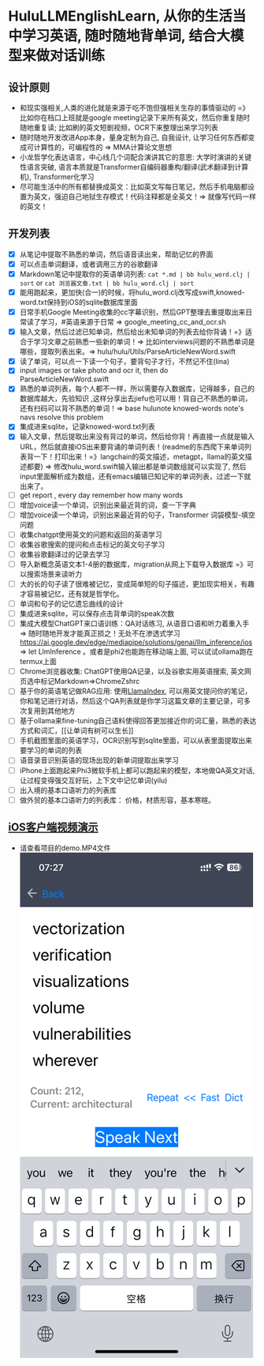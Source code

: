 # HuluLLMEnglishLearn, 从你的生活当中学习英语, 随时随地背单词, 结合大模型来做对话训练

## 设计原则
* 和现实强相关,人类的进化就是来源于吃不饱但强相关生存的事情驱动的 =》 比如你在档口上班就是google meeting记录下来所有英文，然后你重复随时随地重复读; 比如刷的英文短剧视频，OCR下来整理出来学习列表
* 随时随地开发改进App本身，量身定制为自己, 自我设计, 让学习任何东西都变成可计算性的，可编程性的 => MMA计算论文思想
* 小龙哲学化表达语言，中心线几个词配合演讲其它的意思: 大学时演讲的关键性语言突破, 语言本质就是Transformer自编码器重构/翻译(武术翻译到计算机), Transformer化学习
* 尽可能生活中的所有都替换成英文：比如英文写每日笔记，然后手机电脑都设置为英文，强迫自己地狱生存模式！代码注释都是全英文！=> 就像写代码一样的英文！

## 开发列表

- [x] 从笔记中提取不熟悉的单词，然后语音读出来，帮助记忆的界面
- [x] 可以点击单词翻译，或者调用三方的谷歌翻译
- [x] Markdown笔记中提取你的英语单词列表: `cat *.md | bb hulu_word.clj | sort` or `cat 浏览器文章.txt | bb hulu_word.clj | sort `
- [x] 能用跑起来，更加快(合一)的时候，将hulu_word.clj改写成swift,knowed-word.txt保持到iOS的sqlite数据库里面
- [x] 日常手机Google Meeting收集的cc字幕识别，然后GPT整理去重提取出来日常读了学习，#英语来源于日常 => google_meeting_cc_and_ocr.sh
- [x] 输入文章，然后过滤已知单词，然后给出未知单词的列表去给你背诵！=》适合于学习文章之前熟悉一些新的单词！=> 比如interviews问题的不熟悉单词是哪些，提取列表出来。=> hulu/hulu/Utils/ParseArticleNewWord.swift
- [x] 读了单词，可以点一下读一个句子，要背句子才行，不然记不住(lina)
- [x] input images or take photo and ocr it, then do ParseArticleNewWord.swift 
- [x] 熟悉的单词列表，每个人都不一样，所以需要存入数据库，记得越多，自己的数据库越大，先验知识 ,这样分享出去jiefu也可以用！背自己不熟悉的单词，还有扫码可以背不熟悉的单词！=> base hulunote knowed-words note's navs resolve this problem
- [x] 集成进来sqlite，记录knowed-word.txt列表
- [x] 输入文章，然后提取出来没有背过的单词，然后给你背！再直接一点就是输入URL，然后就直接iOS出来要背诵的单词列表！(readme的东西爬下来单词列表背一下！打印出来！=》langchain的英文描述，metagpt，llama的英文描述都要) => 修改hulu_word.swift输入输出都是单词数组就可以实现了, 然后input里面解析成为数组，还有emacs编辑已知记牢的单词列表，过滤一下就出来了。
- [ ] get report , every day remember how many words
- [ ] 增加voice读一个单词，识别出来最近背的词，查一下字典
- [ ] 增加voice读一个单词，识别出来最近背的句子，Transformer 词袋模型-填空问题
- [ ] 收集chatgpt使用英文的问题和返回的英语学习
- [ ] 收集谷歌搜索的提问和点击标记的英文句子学习
- [ ] 收集谷歌翻译过的记录去学习
- [ ] 导入新概念英语文本1-4册的数据库，migration从网上下载导入数据库 =》可以搜索场景来读听力
- [ ] 大的长的句子读了很难被记忆，变成简单短的句子描述，更加现实相关，有趣才容易被记忆，还有就是哲学化。
- [ ] 单词和句子的记忆遗忘曲线的设计
- [ ] 集成进来sqlite，可以保存点击背单词的speak次数
- [ ] 集成大模型ChatGPT来口语训练：QA对话练习, 从语音口语和听力着重入手 => 随时随地开发才能真正损之！无处不在渗透式学习 https://ai.google.dev/edge/mediapipe/solutions/genai/llm_inference/ios => let LlmInference 。或者是phi2也能跑在移动端上面, 可以试试ollama跑在termux上面
- [ ] Chrome浏览器收集: ChatGPT使用QA记录，以及谷歌实用英语搜索, 英文网页选中标记Markdown=>ChromeZshrc
- [ ] 基于你的英语笔记做RAG应用: 使用[LlamaIndex](https://github.com/run-llama/llama_index), 可以用英文提问你的笔记，你和笔记进行对话，然后这个QA列表就是你学习这篇文章的主要记录，可多次复用到其他地方
- [ ] 基于ollama来fine-tuning自己语料使得回答更加接近你的词汇量，熟悉的表达方式和词汇，[[让单词有树可以生长]]
- [ ] 手机截图里面的英语学习，OCR识别写到sqlite里面，可以从表里面提取出来要学习的单词的列表
- [ ] 语音录音识别英语的现场出现的新单词提取出来学习
- [ ] iPhone上面跑起来Phi3微软手机上都可以跑起来的模型，本地做QA英文对话, 让过程变得强交互好玩，上下文中记忆单词(yilu)
- [ ] 出入境的基本口语听力的列表库
- [ ] 做外贸的基本口语听力的列表库： 价格，材质形容，基本寒暄。

## [iOS客户端视频演示](https://raw.githubusercontent.com/chanshunli/HuluLLMEnglishLearn/master/demo.MP4)
* 请查看项目的demo.MP4文件
![](./demo.PNG)

